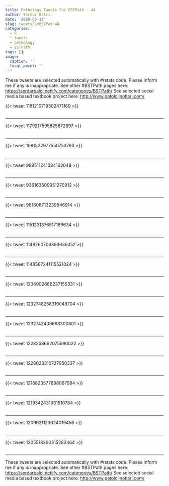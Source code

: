 ```yaml
---
title: Pathology Tweets For BSTPath - 44
author: Serdar Balci
date: '2020-03-13'
slug: tweetsForBSTPath44
categories:
  - R
  - tweets
  - pathology
  - BSTPath
tags: []
image:
  caption: ''
  focal_point: ''
---
```



These tweets are selected automatically with #rstats code. Please inform me if any is inappropriate.
See other #BSTPath pages here: https://serdarbalci.netlify.com/categories/BSTPath/ 
See selected social media based textbook project here: http://www.patolojinotlari.com/

{{< tweet 1181210719502471169 >}}
<br>
<br>
<hr>
{{< tweet 1179217595825872897 >}}
<br>
<br>
<hr>
{{< tweet 1081522977550753793 >}}
<br>
<br>
<hr>
{{< tweet 999511241084162049 >}}
<br>
<br>
<hr>
{{< tweet 936163509951270912 >}}
<br>
<br>
<hr>
{{< tweet 981608713239846914 >}}
<br>
<br>
<hr>
{{< tweet 1151231376517189634 >}}
<br>
<br>
<hr>
{{< tweet 1149260703393636352 >}}
<br>
<br>
<hr>
{{< tweet 1148567241115521024 >}}
<br>
<br>
<hr>
{{< tweet 1234902686237155331 >}}
<br>
<br>
<hr>
{{< tweet 1232748258319048704 >}}
<br>
<br>
<hr>
{{< tweet 1232742409668300801 >}}
<br>
<br>
<hr>
{{< tweet 1228258662075990022 >}}
<br>
<br>
<hr>
{{< tweet 1228023310727950337 >}}
<br>
<br>
<hr>
{{< tweet 1216823577888067584 >}}
<br>
<br>
<hr>
{{< tweet 1219342431931510784 >}}
<br>
<br>
<hr>
{{< tweet 1209921123024019456 >}}
<br>
<br>
<hr>
{{< tweet 1205518260315283464 >}}
<br>
<br>
<hr>


These tweets are selected automatically with #rstats code. Please inform me if any is inappropriate.
See other #BSTPath pages here: https://serdarbalci.netlify.com/categories/BSTPath/ 
See selected social media based textbook project here: http://www.patolojinotlari.com/
